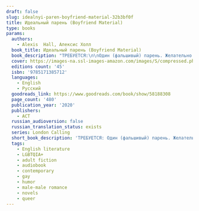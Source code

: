 ```yaml
---
draft: false
slug: idealnyi-paren-boyfriend-material-32b3bf0f
title: Идеальный парень (Boyfriend Material)
type: books
params:
  authors:
    - Alexis  Hall, Алексис Холл
  book_title: Идеальный парень (Boyfriend Material)
  book_description: "ТРЕБУЕТСЯ:\n\nОдин (фальшивый) парень. Желательно идеальный.\n\nЛюк О’Доннелл никогда не хотел быть знаменитым. Но когда имя его отца, скандальной рок-звезды, снова появляется в газетах, Люк оказывается под прицелом камер. И всего одна фотография может все разрушить.\n\nЧтобы восстановить испорченную репутацию, Люку нужно вступить в нормальные отношения… а Оливер Блэквуд настолько нормальный, насколько это возможно. Он адвокат, веган и ни разу не был замечен в скандале. Другими словами, он и есть идеальный парень. Люк и Оливер одиноки и нуждаются в спутнике для мероприятий, но это все, что их объединяет. Так что ничего не помешает им потом пойти каждому своей дорогой, будто бы ничего не случилось. Но вот проблема фальшивых отношений — порой нет ничего более \nреального. Главное — только не привязаться. И не влюбиться. И не захотеть остаться рядом навсегда.\n\nWhen tangentially ― and reluctantly ― famous Luc O'Donnell is forced back into the spotlight in the worst possible way, he has to think fast if he wants to save his floundering reputation. Enter Oliver Blackwood. Stunningly handsome and effortlessly put together, Oliver is successful, an ethical vegetarian, and has never appeared in a scandal mag evenonce. In other words, he's perfect boyfriend material and exactly what Luc needs to appear respectable again. But when their fake relationship starts to feel like real romance, Luc and Oliver might have to consider whether they're willing to fight for the truth of their new relationship…scandal, and consequences, be damned."
  cover: https://images-na.ssl-images-amazon.com/images/S/compressed.photo.goodreads.com/books/1622231375i/58188308.jpg
  editions count: '45'
  isbn: '9785171385712'
  languages:
    - English
    - Русский
  goodreads_link: https://www.goodreads.com/book/show/58188308
  page_count: '480'
  publication_year: '2020'
  publishers:
    - АСТ
  russian_audioversion: false
  russian_translation_status: exists
  series: London Calling
  short_book_description: 'ТРЕБУЕТСЯ: Один (фальшивый) парень. Желательно идеальный...'
  tags:
    - English literature
    - LGBTQIA+
    - adult fiction
    - audiobook
    - contemporary
    - gay
    - humor
    - male-male romance
    - novels
    - queer
---
```


